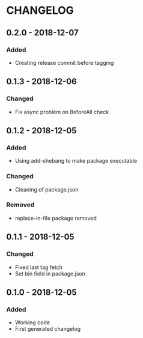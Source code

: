 # CHANGELOG

## 0.2.0 - 2018-12-07

### Added
* Creating release commit before tagging

## 0.1.3 - 2018-12-06

### Changed
* Fix async problem on BeforeAll check

## 0.1.2 - 2018-12-05

### Added
* Using add-shebang to make package executable

### Changed
* Cleaning of package.json

### Removed
* replace-in-file package removed

## 0.1.1 - 2018-12-05

### Changed
* Fixed last tag fetch
* Set bin field in package.json

## 0.1.0 - 2018-12-05

### Added
* Working code
* First generated changelog

